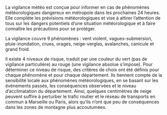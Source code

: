 La vigilance météo est conçue pour informer en cas de phénomènes météorologiques dangereux en métropole dans les prochaines 24 heures. Elle complète les prévisions météorologiques et vise à attirer l’attention de tous sur les dangers potentiels d’une situation météorologique et à faire connaître les précautions pour se protéger.

La vigilance couvre 9 phénomènes : vent violent, vagues-submersion, pluie-inondation, crues, orages, neige-verglas, avalanches, canicule et grand froid.

Il existe 4 niveaux de risque, traduit par une couleur du vert (pas de vigilance particulière) au rouge (une vigilance absolue s’impose).
Pour déterminer ce niveau de risque, des critères de choix ont été définis pour chaque phénomène et pour chaque département. Ils tiennent compte de la sensibilité locale aux phénomènes météorologiques, en se basant sur les événements passés, les conséquences observées et le niveau d’acclimatation du département. Ainsi, quelques centimètres de neige peuvent suffire à perturber le trafic routier et le réseau de transports en commun à Marseille ou Paris, alors qu’ils n’ont que peu de conséquences dans les zones de montagne plus accoutumées.

